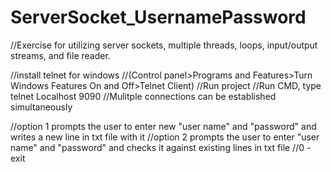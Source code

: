 # ServerSocket_UsernamePassword

//Exercise for utilizing server sockets, multiple threads, loops, input/output streams, and file reader.



//install telnet for windows
//(Control panel>Programs and Features>Turn Windows Features On and Off>Telnet Client)
//Run project
//Run CMD, type telnet Localhost 9090
//Mulitple connections can be established simultaneously

//option 1 prompts the user to enter new "user name" and "password" and writes a new line in txt file with it
//option 2 prompts the user to enter "user name" and "password" and checks it against existing lines in txt file
//0 - exit
